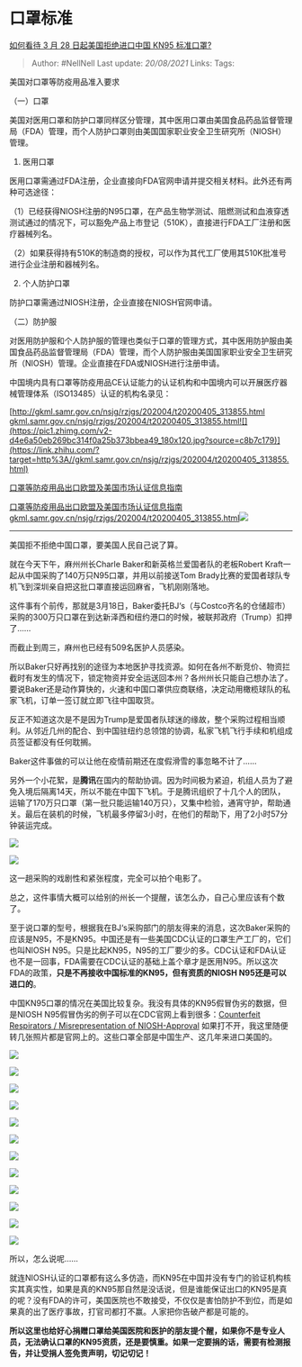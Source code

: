 # 口罩标准
[如何看待 3 月 28 日起美国拒绝进口中国 KN95 标准口罩?](https://www.zhihu.com/question/383861238/answer/1124226094)


> Author: #NellNell 
Last update: *20/08/2021* 
Links:
Tags: 

  

美国对口罩等防疫用品准入要求

（一）口罩

美国对医用口罩和防护口罩同样区分管理，其中医用口罩由美国食品药品监督管理局（FDA）管理，而个人防护口罩则由美国国家职业安全卫生研究所（NIOSH）管理。

1. 医用口罩

医用口罩需通过FDA注册，企业直接向FDA官网申请并提交相关材料。此外还有两种可选途径：

（1）已经获得NIOSH注册的N95口罩，在产品生物学测试、阻燃测试和血液穿透测试通过的情况下，可以豁免产品上市登记（510K），直接进行FDA工厂注册和医疗器械列名。

（2）如果获得持有510K的制造商的授权，可以作为其代工厂使用其510K批准号进行企业注册和器械列名。

2. 个人防护口罩

防护口罩需通过NIOSH注册，企业直接在NIOSH官网申请。

（二）防护服

对医用防护服和个人防护服的管理也类似于口罩的管理方式，其中医用防护服由美国食品药品监督管理局（FDA）管理，而个人防护服由美国国家职业安全卫生研究所（NIOSH）管理。企业直接在FDA或NIOSH进行注册申请。

中国境内具有口罩等防疫用品CE认证能力的认证机构和中国境内可以开展医疗器械管理体系（ISO13485）认证的机构名录见：

[http://gkml.samr.gov.cn/nsjg/rzjgs/202004/t20200405_313855.html​gkml.samr.gov.cn/nsjg/rzjgs/202004/t20200405_313855.html![](https://pic1.zhimg.com/v2-d4e6a50eb269bc314f0a25b373bbea49_180x120.jpg?source=c8b7c179)](https://link.zhihu.com/?target=http%3A//gkml.samr.gov.cn/nsjg/rzjgs/202004/t20200405_313855.html)

[口罩等防疫用品出口欧盟及美国市场认证信息指南](https://link.zhihu.com/?target=http%3A//gkml.samr.gov.cn/nsjg/rzjgs/202004/t20200405_313855.html)

[口罩等防疫用品出口欧盟及美国市场认证信息指南​gkml.samr.gov.cn/nsjg/rzjgs/202004/t20200405_313855.html![](https://pic3.zhimg.com/v2-d4e6a50eb269bc314f0a25b373bbea49_180x120.jpg?source=c8b7c179)](https://link.zhihu.com/?target=http%3A//gkml.samr.gov.cn/nsjg/rzjgs/202004/t20200405_313855.html)

---

美国拒不拒绝中国口罩，要美国人民自己说了算。

就在今天下午，麻州州长Charle Baker和新英格兰爱国者队的老板Robert Kraft一起从中国采购了140万只N95口罩，并用以前接送Tom Brady比赛的爱国者球队专机飞到深圳亲自把这批口罩直接运回麻省，飞机刚刚落地。

这件事有个前传，那就是3月18日，Baker委托BJ‘s（与Costco齐名的仓储超市）采购的300万只口罩在到达新泽西和纽约港口的时候，被联邦政府（Trump）扣押了……

而截止到周三，麻州也已经有509名医护人员感染。

所以Baker只好再找别的途径为本地医护寻找资源。如何在各州不断竞价、物资拦截时有发生的情况下，锁定物资并安全运送回本州？各州州长只能自己想办法了。要说Baker还是动作算快的，火速和中国口罩供应商联络，决定动用橄榄球队的私家飞机，订单一签订就立即飞往中国取货。

反正不知道这次是不是因为Trump是爱国者队球迷的缘故，整个采购过程相当顺利。从邻近几州的配合、到中国驻纽约总领馆的协调，私家飞机飞行手续和机组成员签证都没有任何耽搁。

Baker这件事做的可以让他在疫情前期还在度假滑雪的事忽略不计了……

另外一个小花絮，是**腾讯**在国内的帮助协调。因为时间极为紧迫，机组人员为了避免入境后隔离14天，所以不能在中国下飞机。于是腾讯组织了十几个人的团队，运输了170万只口罩（第一批只能运输140万只），又集中检验，通宵守护，帮助通关。最后在装机的时候，飞机最多停留3小时，在他们的帮助下，用了2小时57分钟装运完成。

![](https://pic1.zhimg.com/50/v2-9db7004f20e0ce7dc8cbe2b4b955eaf9_720w.jpg?source=c8b7c179)

![](https://pic1.zhimg.com/80/v2-9db7004f20e0ce7dc8cbe2b4b955eaf9_720w.jpg?source=c8b7c179)

这一趟采购的戏剧性和紧张程度，完全可以拍个电影了。

总之，这件事情大概可以给别的州长一个提醒，该怎么办，自己心里应该有个数了。

至于说口罩的型号，根据我在BJ‘s采购部门的朋友得来的消息，这次Baker采购的应该是N95，不是KN95。中国还是有一些美国CDC认证的口罩生产工厂的，它们也叫NIOSH N95。只是比起KN95，N95的工厂要少的多。CDC认证和FDA认证也不是一回事，FDA需要在CDC认证的基础上盖个章才是医用N95。所以这次FDA的政策，**只是不再接收中国标准的KN95，但有资质的NIOSH N95还是可以进口的**。

中国KN95口罩的情况在美国比较复杂。我没有具体的KN95假冒伪劣的数据，但是NIOSH N95假冒伪劣的例子可以在CDC官网上看到很多：[Counterfeit Respirators / Misrepresentation of NIOSH-Approval](https://link.zhihu.com/?target=https%3A//www.cdc.gov/niosh/npptl/usernotices/counterfeitResp.html%3Ffrom%3Dtimeline) 如果打不开，我这里随便转几张照片都是官网上的。这些口罩全部是中国生产、这几年来进口美国的。

![](https://pic3.zhimg.com/50/v2-a31cbc7f6da57a776d95178aa31d2bc1_720w.jpg?source=c8b7c179)

![](https://pic3.zhimg.com/80/v2-a31cbc7f6da57a776d95178aa31d2bc1_720w.jpg?source=c8b7c179)

![](https://pic1.zhimg.com/50/v2-bb4a9fe0b4879d34952d26575d142b61_720w.jpg?source=c8b7c179)

![](https://pic1.zhimg.com/80/v2-bb4a9fe0b4879d34952d26575d142b61_720w.jpg?source=c8b7c179)

![](https://pic1.zhimg.com/50/v2-14cd6faf388cd6d591268af88e3ea7e7_720w.jpg?source=c8b7c179)

![](https://pic1.zhimg.com/80/v2-14cd6faf388cd6d591268af88e3ea7e7_720w.jpg?source=c8b7c179)

![](https://pic1.zhimg.com/50/v2-7b01976f2198b89b88611d764adb6cee_720w.jpg?source=c8b7c179)

![](https://pic1.zhimg.com/80/v2-7b01976f2198b89b88611d764adb6cee_720w.jpg?source=c8b7c179)

![](https://pic1.zhimg.com/50/v2-7b01976f2198b89b88611d764adb6cee_720w.jpg?source=c8b7c179)

![](https://pic1.zhimg.com/80/v2-7b01976f2198b89b88611d764adb6cee_720w.jpg?source=c8b7c179)

![](https://pic2.zhimg.com/50/v2-eb00a19dee7b88b94340163b548b90be_720w.jpg?source=c8b7c179)

![](https://pic2.zhimg.com/80/v2-eb00a19dee7b88b94340163b548b90be_720w.jpg?source=c8b7c179)

  

所以，怎么说呢……

就连NIOSH认证的口罩都有这么多仿造，而KN95在中国并没有专门的验证机构核实其真实性，如果是真的KN95那自然是没话说，但是谁能保证出口的KN95是真的呢？没有FDA的许可，美国医院也不敢接受，不仅仅是害怕防护不到位，而是如果真的出了医疗事故，打官司都打不赢。人家把你告破产都是可能的。

**所以这里也给好心捐赠口罩给美国医院和医护的朋友提个醒，如果你不是专业人员，无法确认口罩的KN95资质，还是要慎重。如果一定要捐的话，需要有检测报告，并让受捐人签免责声明，切记切记！**